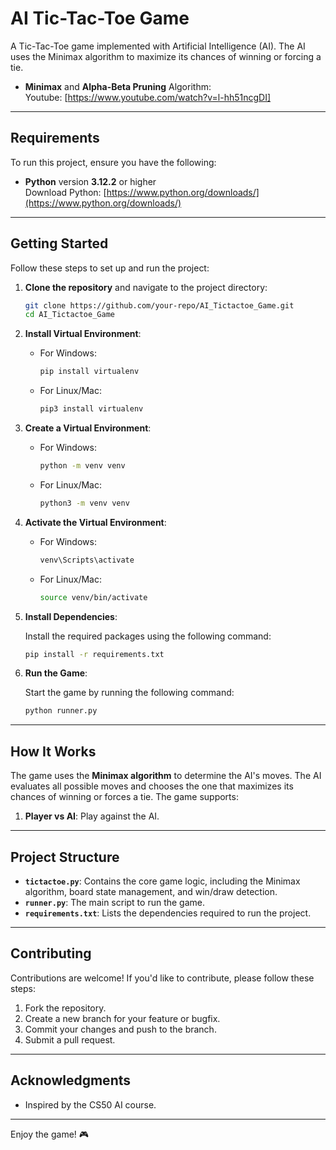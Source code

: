 # AI Tic-Tac-Toe Game

A Tic-Tac-Toe game implemented with Artificial Intelligence (AI). The AI uses the Minimax algorithm to maximize its chances of winning or forcing a tie.

- **Minimax** and **Alpha-Beta Pruning** Algorithm:  
  Youtube: [https://www.youtube.com/watch?v=l-hh51ncgDI]

---

## Requirements

To run this project, ensure you have the following:

- **Python** version **3.12.2** or higher  
  Download Python: [https://www.python.org/downloads/](https://www.python.org/downloads/)

---

## Getting Started

Follow these steps to set up and run the project:

1. **Clone the repository** and navigate to the project directory:

   ```bash
   git clone https://github.com/your-repo/AI_Tictactoe_Game.git
   cd AI_Tictactoe_Game
   ```

2. **Install Virtual Environment**:

   - For Windows:
     ```bash
     pip install virtualenv
     ```
   - For Linux/Mac:
     ```bash
     pip3 install virtualenv
     ```

3. **Create a Virtual Environment**:

   - For Windows:
     ```bash
     python -m venv venv
     ```
   - For Linux/Mac:
     ```bash
     python3 -m venv venv
     ```

4. **Activate the Virtual Environment**:

   - For Windows:
     ```bash
     venv\Scripts\activate
     ```
   - For Linux/Mac:
     ```bash
     source venv/bin/activate
     ```

5. **Install Dependencies**:

   Install the required packages using the following command:

   ```bash
   pip install -r requirements.txt
   ```

6. **Run the Game**:

   Start the game by running the following command:

   ```bash
   python runner.py
   ```

---

## How It Works

The game uses the **Minimax algorithm** to determine the AI's moves. The AI evaluates all possible moves and chooses the one that maximizes its chances of winning or forces a tie. The game supports:

1. **Player vs AI**: Play against the AI.

---

## Project Structure

- **`tictactoe.py`**: Contains the core game logic, including the Minimax algorithm, board state management, and win/draw detection.
- **`runner.py`**: The main script to run the game.
- **`requirements.txt`**: Lists the dependencies required to run the project.

---

## Contributing

Contributions are welcome! If you'd like to contribute, please follow these steps:

1. Fork the repository.
2. Create a new branch for your feature or bugfix.
3. Commit your changes and push to the branch.
4. Submit a pull request.

---

## Acknowledgments

- Inspired by the CS50 AI course.

---

Enjoy the game! 🎮
